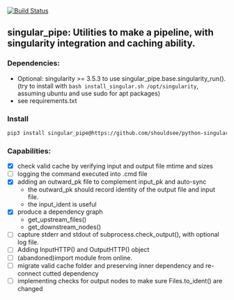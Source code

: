 [![Build Status](https://travis-ci.com/shouldsee/python-singular-pipe.svg?token=f6G1tkP8yesCfYdyDVrj&branch=master)](https://travis-ci.com/shouldsee/python-singular-pipe)

## singular_pipe: Utilities to make a pipeline, with singularity integration and caching ability.

### Dependencies:

- Optional: singularity >= 3.5.3 to use singular_pipe.base.singularity_run(). (try to install with `bash install_singular.sh /opt/singularity`, assuming ubuntu and use sudo for apt packages)
- see requirements.txt

### Install

```bash
pip3 install singular_pipe@https://github.com/shouldsee/python-singular-pipe/tarball/master --user
```


### Capabilities:

- [x] check valid cache by verifying input and output file mtime and sizes
- [ ] logging the command executed into .cmd file
- [x] adding an outward_pk file to complement input_pk and auto-sync
	- the outward_pk should record identity of the output file and input file.
	- the input_ident is useful 
- [x] produce a dependency graph
	- get_upstream_files()
	- get_downstream_nodes()
- [ ] capture stderr and stdout of subprocess.check_output(), with optional log file.
- [ ] Adding InputHTTP() and OutputHTTP() object 
- [ ] (abandoned)import module from online.
- [ ] migrate valid cache folder and preserving inner dependency and re-connect cutted dependency
- [ ] implementing checks for output nodes to make sure Files.to_ident() are changed

